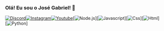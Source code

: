 
### Olá! Eu sou o José Gabriel! 🚀

[![Discord](https://img.shields.io/badge/Discord-7289DA?style=for-the-badge&logo=discord&logoColor=white)](https://discord.gg/MN3Kj4VZhJ)[![Instagram](https://img.shields.io/badge/Instagram-E4405F?style=for-the-badge&logo=instagram&logoColor=white)](https://www.instagram.com/ytbielbr/)[![Youtube](https://img.shields.io/badge/YouTube-FF0000?style=for-the-badge&logo=youtube&logoColor=white)](https://www.youtube.com/ytbielbr)[![Node.js](https://img.shields.io/badge/Node.js-43853D?style=for-the-badge&logo=node.js&logoColor=white)][![Javascript](https://img.shields.io/badge/JavaScript-F7DF1E?style=for-the-badge&logo=javascript&logoColor=black)][![Css](https://img.shields.io/badge/CSS-239120?&style=for-the-badge&logo=css3&logoColor=white)][![Html](https://img.shields.io/badge/HTML5-E34F26?style=for-the-badge&logo=html5&logoColor=white)][![Python](https://img.shields.io/badge/Python-14354C?style=for-the-badge&logo=python&logoColor=white)]
